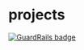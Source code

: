 projects
========

[![GuardRails badge](https://badges.production.guardrails.io/shtakai/projects.svg)](https://www.guardrails.io)
